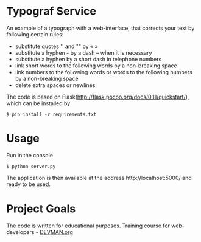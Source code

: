 # Typograf Service

An example of a typograph with a web-interface, that corrects your text by following certain rules:

* substitute quotes '' and "" by « »
* substitute a hyphen - by a dash – when it is necessary
* substitute a hyphen by a short dash in telephone numbers
* link short words to the following words by a non-breaking space
* link numbers to the following words or words to the following numbers by a non-breaking space
* delete extra spaces or newlines

The code is based on Flask(http://flask.pocoo.org/docs/0.11/quickstart/), which can be installed by 
```#! bash
$ pip install -r requirements.txt
```

# Usage

Run in the console
```#! bash
$ python server.py
```
The application is then available at the address http://localhost:5000/ and ready to be used.



# Project Goals

The code is written for educational purposes. Training course for web-developers - [DEVMAN.org](https://devman.org)
